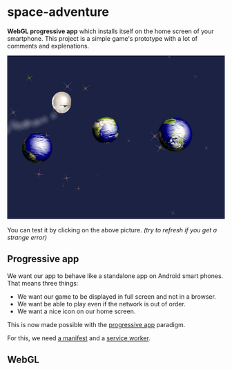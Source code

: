 # space-adventure
**WebGL progressive app** which installs itself on the home screen of your smartphone.
This project is a simple game's prototype with a lot of comments and explenations.

[![Screen Shot](img/screen-shot.jpg)](https://tolokoban.github.io/space-adventure)

You can test it by clicking on the above picture.
_(try to refresh if you get a strange error)_

## Progressive app

We want our app to behave like a standalone app on Android smart phones.
That means three things:
* We want our game to be displayed in full screen and not in a browser.
* We want be able to play even if the network is out of order.
* We want a nice icon on our home screen.

This is now made possible with the [progressive app](https://developers.google.com/web/updates/2015/03/increasing-engagement-with-app-install-banners-in-chrome-for-android?hl=en) paradigm.

For this, we need [a manifest](src/mod/manifest.json) and a [service worker](src/mod/offline.wrk).

## WebGL





